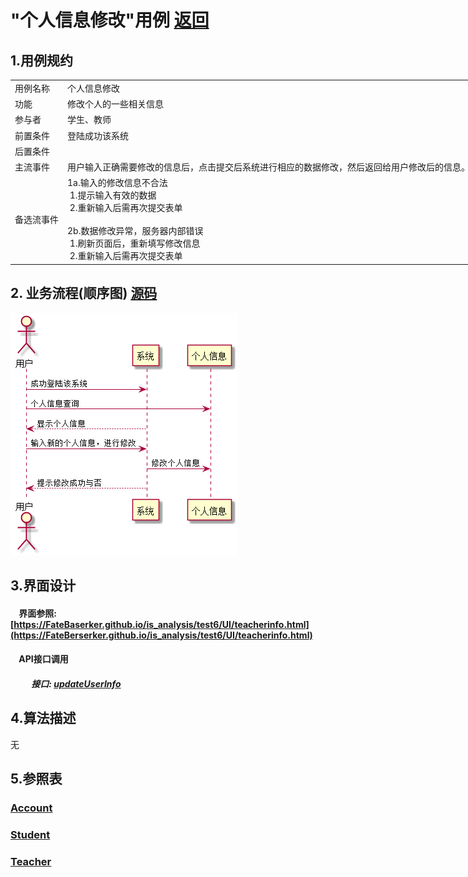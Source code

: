 # "个人信息修改"用例 <a href="https://github.com/FateBerserker/is_analysis/tree/master/test6">返回</a>
## 1.用例规约
<table cellspacing="0" style="width:900px;">
<tr>
	<td>用例名称</td>
	<td>个人信息修改</td>	
</tr>
<tr>
	<td>功能</td>
	<td>修改个人的一些相关信息</td>	
</tr>
<tr>
	<td>参与者</td>
	<td>学生、教师</td>	
</tr>
<tr>
	<td>前置条件</td>
	<td>登陆成功该系统</td>	
</tr>
<tr>
	<td>后置条件</td>
	<td></td>	
</tr>
<tr>
	<td>主流事件</td>
	<td>
	用户输入正确需要修改的信息后，点击提交后系统进行相应的数据修改，然后返回给用户修改后的信息。
	</td>	
</tr>
<tr>
	<td>备选流事件</td>
	<td>
		1a.输入的修改信息不合法 <br> 
		 &nbsp;1.提示输入有效的数据 <br>    
		 &nbsp;2.重新输入后需再次提交表单<br><br>
		2b.数据修改异常，服务器内部错误 <br> 
		 &nbsp;1.刷新页面后，重新填写修改信息 <br>    
		 &nbsp;2.重新输入后需再次提交表单
	</td>	
</tr>
	
</table>		


## 2. 业务流程(顺序图)  <a href="../src/updateUserInfo.puml">源码</a>

<img src="../images/updateUserInfo.png"/>


## 3.界面设计
#### &nbsp;&nbsp;&nbsp;&nbsp;界面参照:[https://FateBaserker.github.io/is_analysis/test6/UI/teacherinfo.html](https://FateBerserker.github.io/is_analysis/test6/UI/teacherinfo.html)
#### &nbsp;&nbsp;&nbsp;&nbsp;API接口调用
##### &nbsp;&nbsp;&nbsp;&nbsp;&nbsp;&nbsp;&nbsp;&nbsp;&nbsp;&nbsp;接口: <a href="../接口/updateUserInfo.md">updateUserInfo</a>

## 4.算法描述
无

## 5.参照表
### <a href="../数据库表设计#account.md#account">Account</a>
### <a href="../数据库表设计#student.md#student">Student</a>
### <a href="../数据库表设计#teacher#teacher">Teacher</a>

